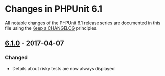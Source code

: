 # Changes in PHPUnit 6.1

All notable changes of the PHPUnit 6.1 release series are documented in this file using the [Keep a CHANGELOG](http://keepachangelog.com/) principles.

## [6.1.0] - 2017-04-07

### Changed

* Details about risky tests are now always displayed

[6.1.0]: https://github.com/sebastianbergmann/phpunit/compare/6.0...6.1.0

